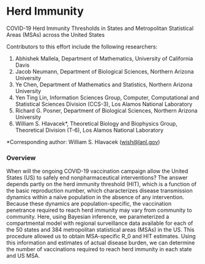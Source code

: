 # Herd Immunity
COVID-19 Herd Immunity Thresholds in States and Metropolitan Statistical Areas (MSAs) across the United States

Contributors to this effort include the following researchers:
1. Abhishek Mallela, Department of Mathematics, University of California Davis
2. Jacob Neumann, Department of Biological Sciences, Northern Arizona University
3. Ye Chen, Department of Mathematics and Statistics, Northern Arizona University
4. Yen Ting Lin, Information Sciences Group, Computer, Computational and Statistical Sciences Division (CCS-3), Los Alamos National Laboratory
5. Richard G. Posner, Department of Biological Sciences, Northern Arizona University
6. William S. Hlavacek*, Theoretical Biology and Biophysics Group, Theoretical Division (T-6), Los Alamos National Laboratory<br>

*Corresponding author: William S. Hlavacek (wish@lanl.gov)

### Overview

When will the ongoing COVID-19 vaccination campaign allow the United States (US) to safely end nonpharmaceutical interventions? The answer depends partly on the herd immunity threshold (HIT), which is a function of the basic reproduction number, which characterizes disease transmission dynamics within a naïve population in the absence of any intervention. Because these dynamics are population-specific, the vaccination penetrance required to reach herd immunity may vary from community to community. Here, using Bayesian inference, we parameterized a compartmental model with regional surveillance data available for each of the 50 states and 384 metropolitan statistical areas (MSAs) in the US. This procedure allowed us to obtain MSA-specific R_0 and HIT estimates. Using this information and estimates of actual disease burden, we can determine the number of vaccinations required to reach herd immunity in each state and US MSA.
